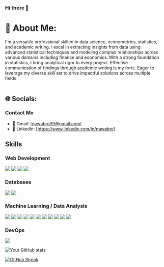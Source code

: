 ### Hi there 👋

# 💫 About Me:
I'm a versatile professional skilled in data science, econometrics, statistics, and academic writing. I excel in extracting insights from data using advanced statistical techniques and modeling complex relationships across various domains including finance and economics. With a strong foundation in statistics, I bring analytical rigor to every project. Effective communication of findings through academic writing is my forte. Eager to leverage my diverse skill set to drive impactful solutions across multiple fields<br><br>


## 🌐 Socials:
### Contact Me

- 📧 Gmail: [nawabro39@gmail.com]
- 💼 LinkedIn: [https://www.linkedin.com/in/nawabro]




## Skills

### Web Development

![](https://img.shields.io/badge/-HTML5-E34F26?style=flat-square&logo=html5&logoColor=white)
![](https://img.shields.io/badge/-CSS3-1572B6?style=flat-square&logo=css3)
![](https://img.shields.io/badge/-Flask-black?style=flat-square&logo=flask)
![](https://img.shields.io/badge/-Streamlit-FF4B4B?style=flat-square&logo=streamlit)

### Databases

![](https://img.shields.io/badge/-PostgreSQL-336791?style=flat-square&logo=postgresql)
![](https://img.shields.io/badge/-MongoDB-green?style=flat-square&logo=mongodb)

### Machine Learning / Data Analysis

![](https://img.shields.io/badge/-Python-black?style=flat-square&logo=Python)
![](https://img.shields.io/badge/-NumPy-013243?style=flat-square&logo=numpy)
![](https://img.shields.io/badge/-Pandas-150458?style=flat-square&logo=pandas)
![](https://img.shields.io/badge/-nltk-B39DDB?style=flat-square&logo=nltk&logoColor=black)
![](https://img.shields.io/badge/-Matplotlib-008080?style=flat-square&logo=matplotlib)
![](https://img.shields.io/badge/-Seaborn-3776AB?style=flat-square&logo=seaborn)
![](https://img.shields.io/badge/-Plotly-3F4F75?style=flat-square&logo=plotly)
![](https://img.shields.io/badge/-TensorFlow-gray?style=flat-square&logo=TensorFlow)
![](https://img.shields.io/badge/-Keras-orange?style=flat-square&logo=Keras)
![](https://img.shields.io/badge/-PyTorch-yellow?style=flat-square&logo=PyTorch)
![](https://img.shields.io/badge/-ScikitLearn-blue?style=flat-square&logo=scikit-learn)

### DevOps

![](https://img.shields.io/badge/-Docker-black?style=flat-square&logo=docker)

![Your GitHub stats](https://github-readme-stats.vercel.app/api?username=nawabro&show_icons=true)

[![GitHub Streak](https://github-readme-streak-stats.herokuapp.com/?user=nawabro)](https://git.io/streak-stats)
